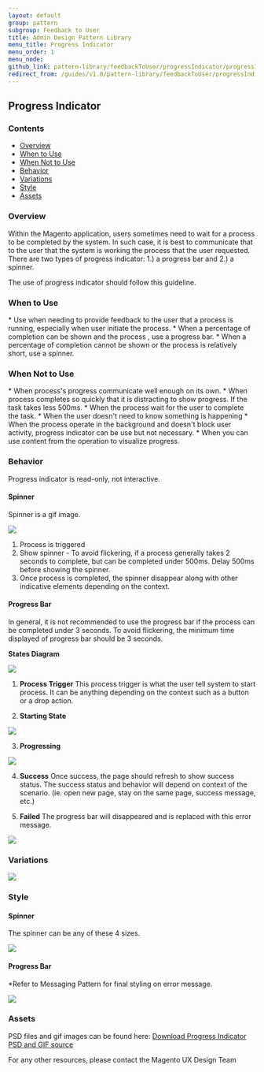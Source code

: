 ```yaml
---
layout: default
group: pattern
subgroup: Feedback to User
title: Admin Design Pattern Library
menu_title: Progress Indicator
menu_order: 1
menu_node: 
github_link: pattern-library/feedbackToUser/progressIndicator/progressIndicator.md
redirect_from: /guides/v1.0/pattern-library/feedbackToUser/progressIndicator/progressIndicator.html
---
```

<h2>Progress Indicator</h2>

<h3> Contents </h3>

* <a href="#overview">Overview</a>
* <a href="#when-to-use">When to Use</a>
* <a href="#when-not-to-use">When Not to Use</a>
* <a href="#behavior">Behavior</a>
* <a href="#variations">Variations</a>
* <a href="#style">Style</a>
* <a href="#assets">Assets</a>

<h3 id="overview">Overview</h3>

Within the Magento application, users sometimes need to wait for a process to be completed by the system. In such case, it is best to communicate that to the user that the system is working the process that the user requested. There are two types of progress indicator: 1.) a progress bar and 2.) a spinner. 

The use of progress indicator should follow this guideline.

<h3 id="when-to-use">When to Use</h3>
* Use when needing to provide feedback to the user that a process is running, especially when user initiate the process.
* When a percentage of completion can be shown and the process , use a progress bar.
* When a percentage of completion cannot be shown or the process is relatively short, use a spinner.

<h3 id="when-not-to-use">When Not to Use</h3>
* When process's progress communicate well enough on its own.
* When process completes so quickly that it is distracting to show progress. If the task takes less 500ms. 
* When the process wait for the user to complete the task. 
* When the user doesn't need to know something is happening
* When the process operate in the background and doesn't block user activity, progress indicator can be use but not necessary.
* When you can use content from the operation to visualize progress.

<h3 id="behavior">Behavior</h3>

Progress indicator is read-only, not interactive. 

#### Spinner

Spinner is a gif image.

<img src="img/Spinner-lg.gif">

1. Process is triggered
2. Show spinner - To avoid flickering, if a process generally takes 2 seconds to complete, but can be completed under 500ms. Delay 500ms before showing the spinner.
3. Once process is completed, the spinner disappear along with other indicative elements depending on the context.

#### Progress Bar

In general, it is not recommended to use the progress bar if the process can be completed under 3 seconds. To avoid flickering, the minimum time displayed of progress bar should be 3 seconds.

**States Diagram**

<img src="img/progressbar-behavior-diagram.png">


1. **Process Trigger**
This process trigger is what the user tell system to start process. It can be anything depending on the context such as a button or a drop action.

2. **Starting State**

<img src="img/progressbar-starting-state.png">


3. **Progressing**

<img src="img/progressbar-progressing.png">

4. **Success**
Once success, the page should refresh to show success status. The success status and behavior will depend on context of the scenario. (ie. open new page, stay on the same page, success message, etc.)

5. **Failed**
The progress bar will disappeared and is replaced with this error message.

<img src="img/progressbar-failed.png">



<h3 id="variations">Variations</h3>

<img src="img/variations.png">


<h3 id="style">Style</h3>

#### Spinner

The spinner can be any of these 4 sizes.

<img src="img/style-spinner.png">

#### Progress Bar

*Refer to Messaging Pattern for final styling on error message.

<img src="img/style-progressbar.png">



<h3 id="assets">Assets</h3>
PSD files and gif images can be found here:
<a href="src/magento-progressbar.zip">Download Progress Indicator PSD and GIF source</a>


For any other resources, please contact the Magento UX Design Team